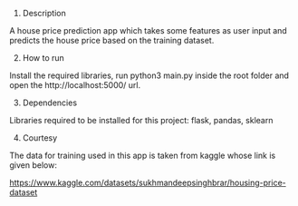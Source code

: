 1) Description

A house price prediction app which takes some features as user input and predicts the house price based on the training dataset.

2) How to run

Install the required libraries, run python3 main.py inside the root folder and open the http://localhost:5000/ url.

3) Dependencies

Libraries required to be installed for this project: flask, pandas, sklearn

4) Courtesy

The data for training used in this app is taken from kaggle whose link is given below:

https://www.kaggle.com/datasets/sukhmandeepsinghbrar/housing-price-dataset

